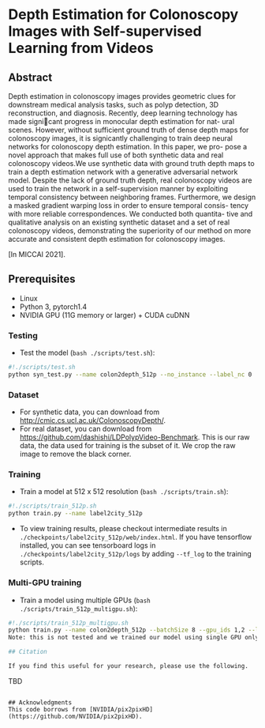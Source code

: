 # Depth Estimation for Colonoscopy Images with Self-supervised Learning from Videos
## Abstract
Depth estimation in colonoscopy images provides geometric
clues for downstream medical analysis tasks, such as polyp detection,
3D reconstruction, and diagnosis. Recently, deep learning technology
has made signicant progress in monocular depth estimation for nat-
ural scenes. However, without sufficient ground truth of dense depth
maps for colonoscopy images, it is signicantly challenging to train deep
neural networks for colonoscopy depth estimation. In this paper, we pro-
pose a novel approach that makes full use of both synthetic data and real
colonoscopy videos.We use synthetic data with ground truth depth maps
to train a depth estimation network with a generative adversarial network
model. Despite the lack of ground truth depth, real colonoscopy videos
are used to train the network in a self-supervision manner by exploiting 
temporal consistency between neighboring frames. Furthermore, we
design a masked gradient warping loss in order to ensure temporal consis-
tency with more reliable correspondences. We conducted both quantita-
tive and qualitative analysis on an existing synthetic dataset and a set of
real colonoscopy videos, demonstrating the superiority of our method on
more accurate and consistent depth estimation for colonoscopy images.

[In MICCAI 2021].  

## Prerequisites
- Linux
- Python 3, pytorch1.4
- NVIDIA GPU (11G memory or larger) + CUDA cuDNN

### Testing
- Test the model (`bash ./scripts/test.sh`):
```bash
#!./scripts/test.sh
python syn_test.py --name colon2depth_512p --no_instance --label_nc 0
```

### Dataset
- For synthetic data, you can download from http://cmic.cs.ucl.ac.uk/ColonoscopyDepth/.
- For real dataset, you can download from https://github.com/dashishi/LDPolypVideo-Benchmark. This is our raw data, the data used for training is the subset of it. We crop the raw image to remove the black corner.

### Training
- Train a model at 512 x 512 resolution (`bash ./scripts/train.sh`):
```bash
#!./scripts/train_512p.sh
python train.py --name label2city_512p
```
- To view training results, please checkout intermediate results in `./checkpoints/label2city_512p/web/index.html`.
If you have tensorflow installed, you can see tensorboard logs in `./checkpoints/label2city_512p/logs` by adding `--tf_log` to the training scripts.

### Multi-GPU training
- Train a model using multiple GPUs (`bash ./scripts/train_512p_multigpu.sh`):
```bash
#!./scripts/train_512p_multigpu.sh
python train.py --name colon2depth_512p --batchSize 8 --gpu_ids 1,2 --label_nc 0 --no_instance --tf_log --no_vgg_loss --continue_train```
Note: this is not tested and we trained our model using single GPU only. Please use at your own discretion.

## Citation

If you find this useful for your research, please use the following.

```
TBD
```

## Acknowledgments
This code borrows from [NVIDIA/pix2pixHD](https://github.com/NVIDIA/pix2pixHD).
